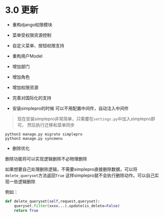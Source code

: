 # 3.0 更新

+ 重构django权限模块
+ 菜单受权限资源控制
+ 自定义菜单、按钮权限支持
+ 重构用户Model
+ 增加部门
+ 增加角色
+ 增加权限资源

+ 完善对国际化的支持

+ 安装simplepro的时候 可以不用配置中间件，自动注入中间件

> 现在安装simplepro非常简单，只需要在`settings.py`中加入simplepro即可。
> 然后执行迁移和菜单同步

```shell
python3 manage.py migrate simplepro
python3 manage.py syncmenu
```

+ 删除优化

删除功能将可以实现逻辑删除不必物理删除

如果想要自己处理删除逻辑，不需要simplepro直接删除数据，可以将`delete_queryset`方法返回`True`
这样simplepro就不会执行删除动作。可以自己实现一些逻辑删除

例如：
```python
def delete_queryset(self,request,queryset):
    queryset.filter(xxxx...).update(is_delete=False)
    return True
```
